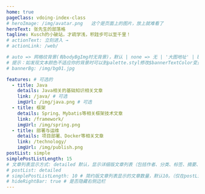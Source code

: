 ```yaml
---
home: true
pageClass: vdoing-index-class
# heroImage: /img/avatar.png   这个是页面上的图片，放上就难看了
heroText: 张先生的部落格
tagline: Kusch的小破站，才疏学浅，积跬步可以至千里！
# actionText: 立刻进入 →
# actionLink: /web/

# auto => 网格纹背景(有bodyBgImg时无背景)，默认 | none => 无 | '大图地址' | background: 自定义背景样式       
# 提示：如发现文本颜色不适应你的背景时可以到palette.styl修改$bannerTextColor变量
# bannerBg: /img/bg01.jpg

features: # 可选的
  - title: Java
    details: Java相关的基础知识相关文章
    link: /java/ # 可选
    imgUrl: /img/java.png # 可选
  - title: 框架
    details: Spring、Mybatis等相关框架技术文章
    link: /framework/
    imgUrl: /img/spring.png
  - title: 部署与运维
    details: 项目部署、Docker等相关文章
    link: /technology/
    imgUrl: /img/publish.png
postList: simple
simplePostListLength: 15
# 文章列表显示方式: detailed 默认，显示详细版文章列表（包括作者、分类、标签、摘要、分页等）| simple => 显示简约版文章列表（仅标题和日期）| none 不显示文章列表
# postList: detailed
# simplePostListLength: 10 # 简约版文章列表显示的文章数量，默认10。（仅在postList设置为simple时生效）
# hideRightBar: true # 是否隐藏右侧边栏
---
```




<ClientOnly>
  <IndexBigImg />
</ClientOnly>
